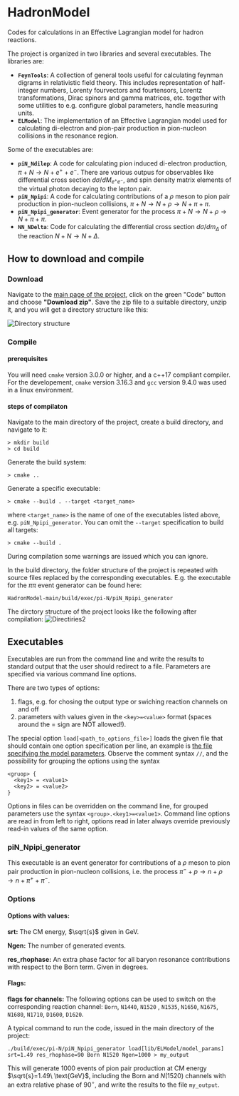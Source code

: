 # HadronModel
Codes for calculations in an Effective Lagrangian model for hadron reactions.

The project is organized in two libraries and several executables. The libraries are:

- **`FeynTools`**: A collection of general tools useful for calculating feynman digrams in relativistic field theory. This includes representation of half-integer numbers, Lorenty fourvectors and fourtensors, Lorentz transformations, Dirac spinors and gamma matrices, etc. together with some utilities to e.g. configure global parameters, handle measuring units.
- **`ELModel`**: The implementation of an Effective Lagrangian model used for calculating di-electron and pion-pair production in pion-nucleon collisions in the resonance region.

Some of the executables are:

- **`piN_Ndilep`**: A code for calculating pion induced di-electron production, $\pi + N \to N + e^+ + e^-$. There are various outpus for observables like differential cross section $d\sigma/d M_{e^+e^-}$, and spin density matrix elements of the virtual photon decaying to the lepton pair.
- **`piN_Npipi`**: A code for calculating contributions of a $\rho$ meson to pion pair production in pion-nucleon collisions, $\pi + N \to N +\rho \to N + \pi + \pi$.
- **`piN_Npipi_generator`**: Event generator for the process $\pi + N \to N +\rho \to N + \pi + \pi$.
- **`NN_NDelta`**: Code for calculating the differential cross section $d\sigma/dm_\Delta$ of the reaction $N+N \to N+\Delta$.

## How to download and compile

### Download
Navigate to the [main page of the project](https://github.com/mzetenyi/HadronModel), click on the green "Code" button and choose **"Download zip"**. Save the zip file to a suitable directory, unzip it, and you will get a directory structure like this:

![Directory structure](https://user-images.githubusercontent.com/43382422/220627571-33fd9b92-198a-4633-8c0c-6331880fbb33.jpg)

### Compile

#### **prerequisites**
You will need `cmake` version 3.0.0 or higher, and a c++17 compliant compiler. For the developement, `cmake` version 3.16.3 and `gcc` version 9.4.0 was used in a linux environment. 
#### **steps of compilaton**
Navigate to the main directory of the project, create a build directory, and navigate to it:
```
> mkdir build
> cd build
```
Generate the build system:
```
> cmake ..
```
Generate a specific executable:
```
> cmake --build . --target <target_name>
```
where `<target_name>` is the name of one of the executables listed above, e.g. `piN_Npipi_generator`. You can omit the `--target` specification to build all targets:
```
> cmake --build .
```
During compilation some warnings are issued which you can ignore.

In the build directory, the folder structure of the project is repeated with source files replaced by the corresponding executables. E.g. the executable for the $\pi\pi$ event generator can be found here:
```
HadronModel-main/build/exec/pi-N/piN_Npipi_generator
```
The dirctory structure of the project looks like the following after compilation:
![Directiries2](https://user-images.githubusercontent.com/43382422/221149994-5b1ddf68-125d-41d6-9bbd-c9dcff99e071.jpg)

## Executables

Executables are run from the command line and write the results to standard output that the user should redirect to a file. Parameters are specified via various command line options.

There are two types of options:
1. flags, e.g. for chosing the output type or swiching reaction channels on and off
2. parameters with values given in the `<key>=<value>` format (spaces around the = sign are NOT allowed!).

The special option `load[<path_to_options_file>]` loads the given file that should contain one option specification per line, an example is [the file specifying the model parameters](https://github.com/mzetenyi/HadronModel/blob/main/lib/ELModel/model_params). Observe the comment syntax `//`, and the possibility for grouping the options using the syntax
```
<gruop> {
  <key1> = <value1>
  <key2> = <value2>
}
```
Options in files can be overridden on the command line, for grouped parameters use the syntax `<group>.<key1>=<value1>`. Command line options are read in from left to right, options read in later always override previously read-in values of the same option.

### piN_Npipi_generator

This executable is an event generator for contributions of a $\rho$ meson to pion pair production in pion-nucleon collisions, i.e. the process $\pi^- + p \to n +\rho \to n + \pi^+ + \pi^-$.

### Options
#### **Options with values:**

**srt:** The CM energy, $\sqrt{s}$ given in GeV.

**Ngen:** The number of generated events.

**res_rhophase:** An extra phase factor for all baryon resonance contributions with respect to the Born term. Given in degrees.

#### **Flags:**

**flags for channels:** The following options can be used to switch on the corresponding reaction channel: `Born`, `N1440`, `N1520` , `N1535`, `N1650`, `N1675`, `N1680`, `N1710`, `D1600`, `D1620`.

A typical command to run the code, issued in the main directory of the project:
```
./build/exec/pi-N/piN_Npipi_generator load[lib/ELModel/model_params] srt=1.49 res_rhophase=90 Born N1520 Ngen=1000 > my_output
```
This will generate 1000 events of pion pair production at CM energy $\sqrt{s}=1.49\ \text{GeV}$, including the Born and $N(1520)$ channels with an extra relative phase of $90^\circ$, and write the results to the file `my_output`.
